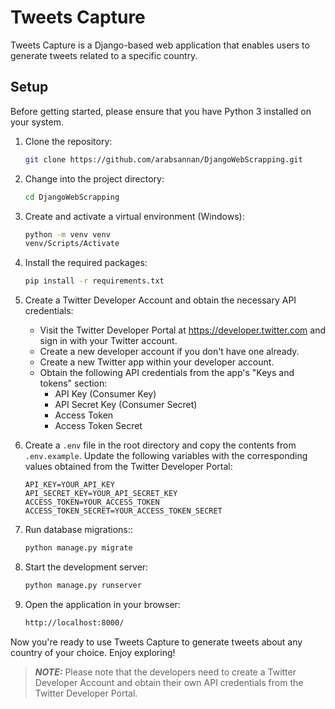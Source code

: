 # Tweets Capture

Tweets Capture is a Django-based web application that enables users to generate tweets related to a specific country.

## Setup

Before getting started, please ensure that you have Python 3 installed on your system.

1. Clone the repository:
   ```bash
   git clone https://github.com/arabsannan/DjangoWebScrapping.git
   ```
2. Change into the project directory:

   ```bash
   cd DjangoWebScrapping
   ```

3. Create and activate a virtual environment (Windows):
   ```bash
   python -m venv venv
   venv/Scripts/Activate
   ```
4. Install the required packages:
   ```bash
   pip install -r requirements.txt
   ```
5. Create a Twitter Developer Account and obtain the necessary API credentials:

   - Visit the Twitter Developer Portal at https://developer.twitter.com and sign in with your Twitter account.
   - Create a new developer account if you don't have one already.
   - Create a new Twitter app within your developer account.
   - Obtain the following API credentials from the app's "Keys and tokens" section:
     - API Key (Consumer Key)
     - API Secret Key (Consumer Secret)
     - Access Token
     - Access Token Secret

6. Create a `.env` file in the root directory and copy the contents from `.env.example`. Update the following variables with the corresponding values obtained from the Twitter Developer Portal:

   ```
   API_KEY=YOUR_API_KEY
   API_SECRET_KEY=YOUR_API_SECRET_KEY
   ACCESS_TOKEN=YOUR_ACCESS_TOKEN
   ACCESS_TOKEN_SECRET=YOUR_ACCESS_TOKEN_SECRET
   ```

7. Run database migrations::
   ```bash
   python manage.py migrate
   ```

8. Start the development server:

   ```bash
   python manage.py runserver
   ```

9. Open the application in your browser:

   ```bash
   http://localhost:8000/
   ```
   

Now you're ready to use Tweets Capture to generate tweets about any country of your choice. Enjoy exploring!
> **_NOTE:_** Please note that the developers need to create a Twitter Developer Account and obtain their own API credentials from the Twitter Developer Portal.
